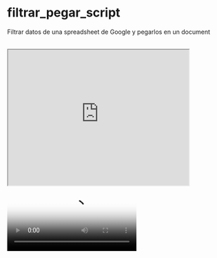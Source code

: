 # filtrar_pegar_script
Filtrar datos de una spreadsheet de Google y pegarlos en un document <br> <br>

<iframe width="420" height="315"
src="https://www.youtube.com/watch?v=cn6qOHcgV2M&ab_channel=Aprendeen10">
</iframe>

<video src="videofile.ogg" autoplay poster="posterimage.jpg">
  Tu navegador no admite el elemento <code>video</code>.
</video>

